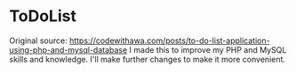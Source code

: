 # ToDoList
Original source: https://codewithawa.com/posts/to-do-list-application-using-php-and-mysql-database
I made this to improve my PHP and MySQL skills and knowledge. I'll make further changes to make it more convenient.
